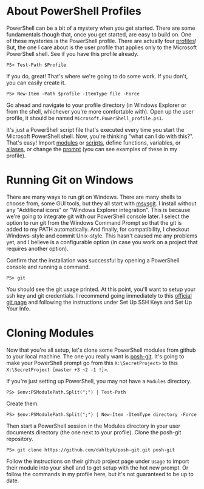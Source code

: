 About PowerShell Profiles
==========
PowerShell can be a bit of a mystery when you get started. There are some fundamentals though that, once you get started, are easy to build on. One of these mysteries is the PowerShell profile. There are actually four [profiles](http://msdn.microsoft.com/en-us/library/bb613488.aspx)! But, the one I care about is the user profile that applies only to the Microsoft PowerShell shell. See if you have this profile already.

    PS> Test-Path $Profile
    
If you do, great! That's where we're going to do some work. If you don't, you can easily create it.

    PS> New-Item -Path $profile -ItemType file -Force

Go ahead and navigate to your profile directory (in Windows Explorer or from the shell, whichever you're more comfortable with). Open up the user profile, it should be named `Microsoft.PowerShell_profile.ps1`.
    
It's just a PowerShell script file that's executed every time you start the Microsoft PowerShell shell. Now, you're thinking "what can I do with this?". That's easy! Import [modules](http://msdn.microsoft.com/en-us/library/dd878324.aspx) or [scripts](http://technet.microsoft.com/en-us/library/ee176949.aspx), define functions, variables, or [aliases](http://technet.microsoft.com/en-us/library/ee176913.aspx), or change the [prompt](http://technet.microsoft.com/en-us/library/dd347633.aspx) (you can see examples of these in my profile).

Running Git on Windows
==========
There are many ways to run git on Windows. There are many shells to choose from, some GUI tools, but they all start with [msysgit](http://code.google.com/p/msysgit/). I install without any "Additional icons" or "Windows Explorer integration". This is because we're going to integrate git with our PowerShell console later. I select the option to run git from the Windows Command Prompt so that the git is added to my PATH automatically. And finally, for compatibility, I checkout Windows-style and commit Unix-style. This hasn't caused me any problems yet, and I believe is a configurable option (in case you work on a project that requires another option).

Confirm that the installation was successful by opening a PowerShell console and running a command.

    PS> git

You should see the git usage printed. At this point, you'll want to setup your ssh key and git credentials. I recommend going immediately to this [official git page](http://help.github.com/win-set-up-git/) and following the instructions under Set Up SSH Keys and Set Up Your Info.

Cloning Modules
==========
Now that you're all setup, let's clone some PowerShell modules from github to your local machine. The one you really want is [posh-git](https://github.com/dahlbyk/posh-git). It's going to make your PowerShell prompt go from this `X:\SecretProject>` to this `X:\SecretProject [master +3 ~2 -1 !]>`.

If you're just setting up PowerShell, you may not have a `Modules` directory.

    PS> $env:PSModulePath.Split(";") | Test-Path

Create them.

    PS> $env:PSModulePath.Split(";") | New-Item -ItemType directory -Force

Then start a PowerShell session in the Modules directory in your user documents directory (the one next to your profile). Clone the posh-git repository.

    PS> git clone https://github.com/dahlbyk/posh-git.git posh-git

Follow the instructions on their github project page under `Usage` to import their module into your shell and to get setup with the hot new prompt. Or follow the commands in my profile here, but it's not guaranteed to be up to date.